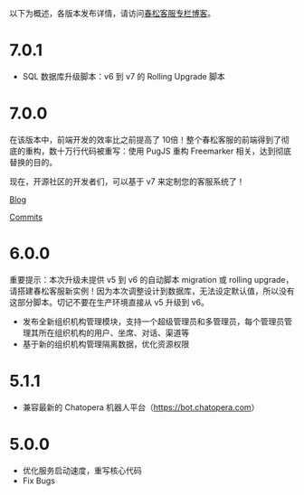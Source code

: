 以下为概述，各版本发布详情，请访问[春松客服专栏博客](https://chatopera.blog.csdn.net/)。

# 7.0.1

- SQL 数据库升级脚本：v6 到 v7 的 Rolling Upgrade 脚本

# 7.0.0

在该版本中，前端开发的效率比之前提高了 10倍！整个春松客服的前端得到了彻底的重构，数十万行代码被重写：使用 PugJS 重构 Freemarker 相关，达到彻底替换的目的。

现在，开源社区的开发者们，可以基于 v7 来定制您的客服系统了！

[Blog](https://chatopera.blog.csdn.net/article/details/113786505)

[Commits](https://github.com/cskefu/cskefu/issues/406)

# 6.0.0

重要提示：本次升级未提供 v5 到 v6 的自动脚本 migration 或 rolling upgrade，请搭建春松客服新实例！因为本次调整设计到数据库，无法设定默认值，所以没有这部分脚本。切记不要在生产环境直接从 v5 升级到 v6。

- 发布全新组织机构管理模块，支持一个超级管理员和多管理员，每个管理员管理其所在组织机构的用户、坐席、对话、渠道等
- 基于新的组织机构管理隔离数据，优化资源权限

# 5.1.1

- 兼容最新的 Chatopera 机器人平台（<https://bot.chatopera.com>）

# 5.0.0

- 优化服务启动速度，重写核心代码
- Fix Bugs
